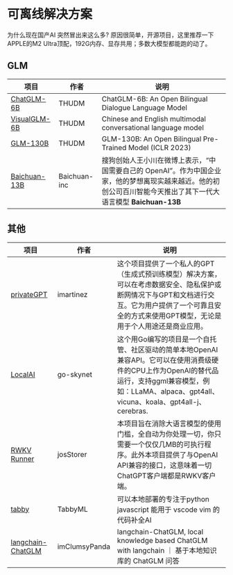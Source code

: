 #  可离线解决方案

为什么现在国产AI 突然冒出来这么多? 原因很简单，开源项目，这里推荐一下APPLE的M2 Ultra顶配，192G内存、显存共用；多数大模型都能跑的动了。

## GLM

| 项目                                                         | 作者         | 说明                                                         |
| ------------------------------------------------------------ | ------------ | ------------------------------------------------------------ |
| [ChatGLM-6B](https://github.com/THUDM/ChatGLM-6B)            | THUDM        | ChatGLM-6B: An Open Bilingual Dialogue Language Model        |
| [VisualGLM-6B](https://github.com/THUDM/VisualGLM-6B)        | THUDM        | Chinese and English multimodal conversational language model |
| [GLM-130B](https://github.com/THUDM/GLM-130B)                | THUDM        | GLM-130B: An Open Bilingual Pre-Trained Model (ICLR 2023)    |
| [Baichuan-13B](https://github.com/Baichuan-inc/Baichuan-13B) | Baichuan-inc | 搜狗创始人王小川在微博上表示，“中国需要自己的 OpenAI”。作为中国企业家，他的梦想离现实越来越近。他的初创公司百川智能今天推出了其下一代大语言模型 **Baichuan-13B** |

## 其他

| 项目                                                         | 作者          | 说明                                                         |
| ------------------------------------------------------------ | ------------- | ------------------------------------------------------------ |
| [privateGPT](https://github.com/imartinez/privateGPT)        | imartinez     | 这个项目提供了一个私人的GPT（生成式预训练模型）解决方案，可以在考虑数据安全、隐私保护或断网情况下与GPT和文档进行交互。它为用户提供了一个可靠且安全的方式来使用GPT模型，无论是用于个人用途还是商业应用。 |
| [LocalAI](https://github.com/go-skynet/LocalAI)              | go-skynet     | 这个用Go编写的项目是一个自托管、社区驱动的简单本地OpenAI兼容API。它可以在使用消费级硬件的CPU上作为OpenAI的替代品运行，支持ggml兼容模型，例如：LLaMA、alpaca、gpt4all、vicuna、koala、gpt4all-j、cerebras. |
| [RWKV Runner](https://github.com/josStorer/RWKV-Runner)      | josStorer     | 本项目旨在消除大语言模型的使用门槛，全自动为你处理一切，你只需要一个仅仅几MB的可执行程序。此外本项目提供了与OpenAI API兼容的接口，这意味着一切ChatGPT客户端都是RWKV客户端。 |
| [tabby](https://github.com/TabbyML/tabby)                    | TabbyML       | 可以本地部署的专注于python javascript 能用于 vscode vim 的代码补全AI |
| [langchain-ChatGLM](https://github.com/imClumsyPanda/langchain-ChatGLM) | imClumsyPanda | langchain-ChatGLM, local knowledge based ChatGLM with langchain ｜ 基于本地知识库的 ChatGLM 问答 |

